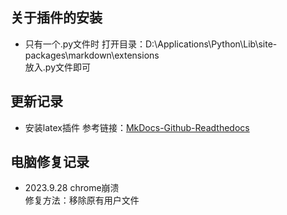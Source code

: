 ## 关于插件的安装
- 只有一个.py文件时
打开目录：D:\Applications\Python\Lib\site-packages\markdown\extensions  
放入.py文件即可  

## 更新记录
- 安装latex插件
参考链接：[MkDocs-Github-Readthedocs](https://zj-sphinx-github-readthedocs.readthedocs.io/en/latest/mkdocs/%E9%85%8D%E7%BD%AE%E6%96%87%E4%BB%B6%E8%A7%A3%E6%9E%90/)

## 电脑修复记录
- 2023.9.28 chrome崩溃  
  修复方法：移除原有用户文件
